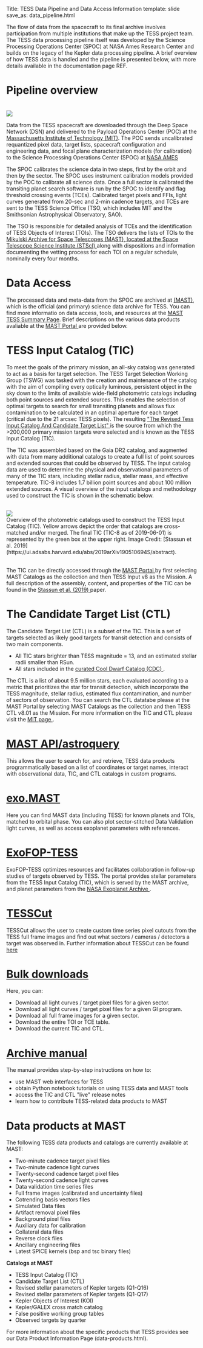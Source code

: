 Title: TESS Data Pipeline and Data Access Information
template: slide
save_as: data_pipeline.html

The flow of data from the spacecraft to its final archive involves participation from multiple institutions that make up the TESS project team. The TESS data processing pipeline itself was developed by the Science Processing Operations Center (SPOC) at NASA Ames Research Center and builds on the legacy of the Kepler data processing pipeline. A brief overview of how TESS data is handled and the pipeline is presented below, with more details available in the documentation page REF.

<h1> Pipeline overview </h1>

<br/>
<img class="img-responsive" style="max-width:75%;" src="https://heasarc.gsfc.nasa.gov/docs/tess/images/mission/tess_operations2.png">
<br/>

Data from the TESS spacecraft are downloaded through the Deep Space Network (DSN) and delivered to the Payload Operations Center (POC) at the <a href = 'https://tess.mit.edu'>Massachusetts Institute of Technology (MIT)</a>. The POC sends uncalibrated requantized pixel data, target lists, spacecraft configuration and engineering data, and focal plane characterization models (for calibration) to the Science Processing Operations Center (SPOC) at <a href = 'https://www.nasa.gov/ames/tess-pipeline'>NASA AMES</a>

The SPOC calibrates the science data in two steps, first by the orbit and then by the sector. The SPOC uses instrument calibration models provided by the POC to calibrate all science data. Once a full sector is calibrated the transiting planet search software is run by the SPOC to identify and flag threshold crossing events (TCEs). Calibrated target pixels and FFIs, light curves generated from 20-sec and 2-min cadence targets, and TCEs are sent to the TESS Science Office (TSO, which includes MIT and the Smithsonian Astrophysical Observatory, SAO).

The TSO is responsible for detailed analysis of TCEs and the identification of TESS Objects of Interest (TOIs). The TSO delivers the lists of TOIs to the <a href = 'https://archive.stsci.edu/tess/'>Mikulski Archive for Space Telescopes (MAST), located at the Space Telescope Science Institute (STScI) </a> along with dispositions and information documenting the vetting process for each TOI on a regular schedule, nominally every four months.

<h1> Data Access </h1>

The processed data and meta-data from the SPOC are archived at <a href = 'https://archive.stsci.edu/tess/'>(MAST)</a>, which is the official (and primary) science data archive for TESS. You can find more informatio on data access, tools, and resources at the <a href = 'http://archive.stsci.edu/tess/summary.html'> MAST TESS Summary Page</a>. Brief descriptions on the various data products avaliable at the <a href = 'https://mast.stsci.edu/portal/Mashup/Clients/Mast/Portal.html'>MAST Portal </a> are provided below. 

<h1> TESS Input Catalog (TIC) </h1>

To meet the goals of the primary mission, an all-sky catalog was generated to act as a basis for target selection. The TESS Target Selection Working Group (TSWG) was tasked with the creation and maintenance of the catalog with the aim of compiling every optically luminous, persistent object in the sky down to the limits of available wide-field photometric catalogs including both point sources and extended sources. This enables the selection of optimal targets to search for small transiting planets and allows flux contamination to be calculated in an optimal aperture for each target (critical due to the 21 arcsec TESS pixels). The resulting <a href = 'https://arxiv.org/pdf/1905.10694.pdf'> "The Revised Tess Input Catalog And Candidate Target List" </a> is the source from which the >200,000 primary mission targets were selected and is known as the TESS Input Catalog (TIC).

The TIC was assembled based on the Gaia DR2 catalog, and augmented with data from many additional catalogs to create a full list of point sources and extended sources that could be observed by TESS. The input catalog data are used to determine the physical and observational parameters of many of the TIC stars, including stellar radius, stellar mass, and effective temperature. TIC-8 includes 1.7 billion point sources and about 100 million extended sources. A visual overview of the input catalogs and methodology used to construct the TIC is shown in the schematic below.

<br/>
<img class="img-responsive" style="max-width:90%;" src="https://heasarc.gsfc.nasa.gov/docs/tess/images/giprogram/tic8_overview_figure2.png"><figcaption>Overview of the photometric catalogs used to construct the TESS Input Catalog (TIC). Yellow arrows depict the order that catalogs are cross-matched and/or merged. The final TIC (TIC-8 as of 2019-06-01) is represented by the green box at the upper right. Image Credit: [Stassun et al. 2019](https://ui.adsabs.harvard.edu/abs/2019arXiv190510694S/abstract).</figcaption>
<br/>

The TIC can be directly accessed through the <a href = 'https://mast.stsci.edu/portal/Mashup/Clients/Mast/Portal.html'>MAST Portal </a> by first selecting MAST Catalogs as the collection and then TESS Input v8 as the Mission. A full description of the assembly, content, and properties of the TIC can be found in the <a href = 'https://arxiv.org/pdf/1905.10694.pdf'> Stassun et al. (2019) </a> paper. 

<h1> The Candidate Target List (CTL) </h1>
The Candidate Target List (CTL) is a subset of the TIC. This is a set of targets selected as likely good targets for transit detection and consists of two main components.

  - All TIC stars brighter than TESS magnitude = 13, and an estimated stellar radii smaller than RSun.
  - All stars included in the <a href = 'https://arxiv.org/abs/1710.00193'> curated Cool Dwarf Catalog (CDC) </a>.

The CTL is a list of about 9.5 million stars, each evaluated according to a metric that prioritizes the star for transit detection, which incorporate the TESS magnitude, stellar radius, estimated flux contamination, and number of sectors of observation. You can search the CTL datatabe please at the MAST Portal by selecting MAST Catalogs as the collection and then TESS CTL v8.01 as the Mission. For more information on the TIC and CTL please visit the <a href = 'https://tess.mit.edu/science/tess-input-catalogue/'> MIT page </a>.

<h1> <a href = 'https://astroquery.readthedocs.io/en/latest/mast/mast.html'> MAST API/astroquery </a> </h1>

This allows the user to search for, and retrieve, TESS data products programmatically based on a list of coordinates or target names, interact with observational data, TIC, and CTL catalogs in custom programs.

<h1> <a href = 'https://exo.mast.stsci.edu/'> exo.MAST </a> </h1> 

Here you can find MAST data (including TESS) for known planets and TOIs, matched to orbital phase.
You can also plot sector-stitched Data Validation light curves, as well as access exoplanet parameters with references.

<h1> <a href = 'https://exofop.ipac.caltech.edu/tess/index.php'> ExoFOP-TESS </a> </h1> 

ExoFOP-TESS optimizes resources and facilitates collaboration in follow-up studies of targets observed by TESS. The portal provides stellar parameters from the TESS Input Catalog (TIC), which is served by the MAST archive, and planet parameters from the <a href = 'https://exoplanetarchive.ipac.caltech.edu'> NASA Exoplanet Archive </a>. 

<h1> <a href = 'https://mast.stsci.edu/tesscut/'> TESSCut </a> </h1> 
TESSCut allows the user to create custom time series pixel cutouts from the TESS full frame images and find out what sectors / cameras / detectors a target was observed in. Further information about TESSCut can be found <a href = 'https://astroquery.readthedocs.io/en/latest/mast/mast.html#tesscut'> here </a>

<h1> <a href = 'http://archive.stsci.edu/tess/bulk_downloads.html'> Bulk downloads </a> </h1> 
Here, you can:

* Download all light curves / target pixel files for a given sector.
* Download all light curves / target pixel files for a given GI program.
* Download all full frame images for a given sector.
* Download the entire TOI or TCE table.
* Download the current TIC and CTL.

<h1> <a href = 'https://outerspace.stsci.edu/display/TESS/TESS+Archive+Manual'> Archive manual </a> </h1> 
The manual provides step-by-step instructions on how to:

* use MAST web interfaces for TESS
* obtain Python notebook tutorials on using TESS data and MAST tools
* access the TIC and CTL "live" release notes
* learn how to contribute TESS-related data products to MAST

<h1> Data products at MAST </h1> 
The following TESS data products and catalogs are currently available at MAST:

* Two-minute cadence target pixel files
* Two-minute cadence light curves
* Twenty-second cadence target pixel files
* Twenty-second cadence light curves
* Data validation time series files
* Full frame images (calibrated and uncertainty files)
* Cotrending basis vectors files
* Simulated Data files
* Artifact removal pixel files
* Background pixel files
* Auxiliary data for calibration
* Collateral data files
* Reverse clock files
* Ancillary engineering files
* Latest SPICE kernels (bsp and tsc binary files)

**Catalogs at MAST**

* TESS Input Catalog (TIC)
* Candidate Target List (CTL)
* Revised stellar parameters of Kepler targets (Q1-Q16)
* Revised stellar parameters of Kepler targets (Q1-Q17)
* Kepler Objects of Interest (KOI)
* Kepler/GALEX cross match catalog
* False positive working group tables
* Observed targets by quarter

For more information about the specific products that TESS provides see our Data Product Information Page (data-products.html).
